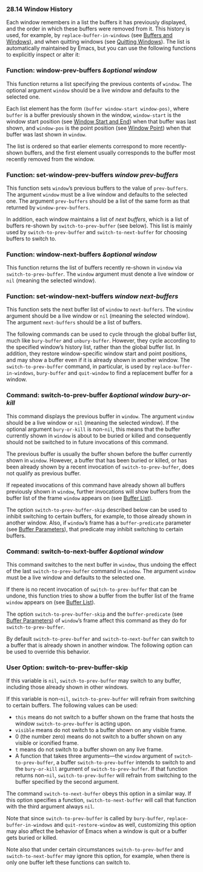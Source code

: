 

### 28.14 Window History

Each window remembers in a list the buffers it has previously displayed, and the order in which these buffers were removed from it. This history is used, for example, by `replace-buffer-in-windows` (see [Buffers and Windows](Buffers-and-Windows.html)), and when quitting windows (see [Quitting Windows](Quitting-Windows.html)). The list is automatically maintained by Emacs, but you can use the following functions to explicitly inspect or alter it:

### Function: **window-prev-buffers** *\&optional window*

This function returns a list specifying the previous contents of `window`. The optional argument `window` should be a live window and defaults to the selected one.

Each list element has the form `(buffer window-start window-pos)`, where `buffer` is a buffer previously shown in the window, `window-start` is the window start position (see [Window Start and End](Window-Start-and-End.html)) when that buffer was last shown, and `window-pos` is the point position (see [Window Point](Window-Point.html)) when that buffer was last shown in `window`.

The list is ordered so that earlier elements correspond to more recently-shown buffers, and the first element usually corresponds to the buffer most recently removed from the window.

### Function: **set-window-prev-buffers** *window prev-buffers*

This function sets `window`’s previous buffers to the value of `prev-buffers`. The argument `window` must be a live window and defaults to the selected one. The argument `prev-buffers` should be a list of the same form as that returned by `window-prev-buffers`.

In addition, each window maintains a list of *next buffers*, which is a list of buffers re-shown by `switch-to-prev-buffer` (see below). This list is mainly used by `switch-to-prev-buffer` and `switch-to-next-buffer` for choosing buffers to switch to.

### Function: **window-next-buffers** *\&optional window*

This function returns the list of buffers recently re-shown in `window` via `switch-to-prev-buffer`. The `window` argument must denote a live window or `nil` (meaning the selected window).

### Function: **set-window-next-buffers** *window next-buffers*

This function sets the next buffer list of `window` to `next-buffers`. The `window` argument should be a live window or `nil` (meaning the selected window). The argument `next-buffers` should be a list of buffers.

The following commands can be used to cycle through the global buffer list, much like `bury-buffer` and `unbury-buffer`. However, they cycle according to the specified window’s history list, rather than the global buffer list. In addition, they restore window-specific window start and point positions, and may show a buffer even if it is already shown in another window. The `switch-to-prev-buffer` command, in particular, is used by `replace-buffer-in-windows`, `bury-buffer` and `quit-window` to find a replacement buffer for a window.

### Command: **switch-to-prev-buffer** *\&optional window bury-or-kill*

This command displays the previous buffer in `window`. The argument `window` should be a live window or `nil` (meaning the selected window). If the optional argument `bury-or-kill` is non-`nil`, this means that the buffer currently shown in `window` is about to be buried or killed and consequently should not be switched to in future invocations of this command.

The previous buffer is usually the buffer shown before the buffer currently shown in `window`. However, a buffer that has been buried or killed, or has been already shown by a recent invocation of `switch-to-prev-buffer`, does not qualify as previous buffer.

If repeated invocations of this command have already shown all buffers previously shown in `window`, further invocations will show buffers from the buffer list of the frame `window` appears on (see [Buffer List](Buffer-List.html)).

The option `switch-to-prev-buffer-skip` described below can be used to inhibit switching to certain buffers, for example, to those already shown in another window. Also, if `window`’s frame has a `buffer-predicate` parameter (see [Buffer Parameters](Buffer-Parameters.html)), that predicate may inhibit switching to certain buffers.

### Command: **switch-to-next-buffer** *\&optional window*

This command switches to the next buffer in `window`, thus undoing the effect of the last `switch-to-prev-buffer` command in `window`. The argument `window` must be a live window and defaults to the selected one.

If there is no recent invocation of `switch-to-prev-buffer` that can be undone, this function tries to show a buffer from the buffer list of the frame `window` appears on (see [Buffer List](Buffer-List.html)).

The option `switch-to-prev-buffer-skip` and the `buffer-predicate` (see [Buffer Parameters](Buffer-Parameters.html)) of `window`’s frame affect this command as they do for `switch-to-prev-buffer`.

By default `switch-to-prev-buffer` and `switch-to-next-buffer` can switch to a buffer that is already shown in another window. The following option can be used to override this behavior.

### User Option: **switch-to-prev-buffer-skip**

If this variable is `nil`, `switch-to-prev-buffer` may switch to any buffer, including those already shown in other windows.

If this variable is non-`nil`, `switch-to-prev-buffer` will refrain from switching to certain buffers. The following values can be used:

*   `this` means do not switch to a buffer shown on the frame that hosts the window `switch-to-prev-buffer` is acting upon.
*   `visible` means do not switch to a buffer shown on any visible frame.
*   0 (the number zero) means do not switch to a buffer shown on any visible or iconified frame.
*   `t` means do not switch to a buffer shown on any live frame.
*   A function that takes three arguments—the `window` argument of `switch-to-prev-buffer`, a buffer `switch-to-prev-buffer` intends to switch to and the `bury-or-kill` argument of `switch-to-prev-buffer`. If that function returns non-`nil`, `switch-to-prev-buffer` will refrain from switching to the buffer specified by the second argument.

The command `switch-to-next-buffer` obeys this option in a similar way. If this option specifies a function, `switch-to-next-buffer` will call that function with the third argument always `nil`.

Note that since `switch-to-prev-buffer` is called by `bury-buffer`, `replace-buffer-in-windows` and `quit-restore-window` as well, customizing this option may also affect the behavior of Emacs when a window is quit or a buffer gets buried or killed.

Note also that under certain circumstances `switch-to-prev-buffer` and `switch-to-next-buffer` may ignore this option, for example, when there is only one buffer left these functions can switch to.
